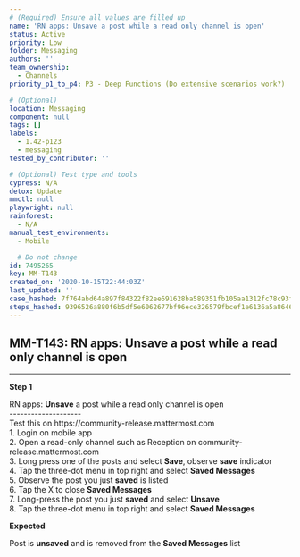```yaml
---
# (Required) Ensure all values are filled up
name: 'RN apps: Unsave a post while a read only channel is open'
status: Active
priority: Low
folder: Messaging
authors: ''
team_ownership:
  - Channels
priority_p1_to_p4: P3 - Deep Functions (Do extensive scenarios work?)

# (Optional)
location: Messaging
component: null
tags: []
labels:
  - 1.42-p123
  - messaging
tested_by_contributor: ''

# (Optional) Test type and tools
cypress: N/A
detox: Update
mmctl: null
playwright: null
rainforest:
  - N/A
manual_test_environments:
  - Mobile

  # Do not change
id: 7495265
key: MM-T143
created_on: '2020-10-15T22:44:03Z'
last_updated: ''
case_hashed: 7f764abd64a897f84322f82ee691628ba589351fb105aa1312fc78c93fadfbb85772d4266eb65e2fe92b98fb1f1428cc
steps_hashed: 9396526a880f6b5df5e6062677bf96ece326579fbcef1e6136a5a86465bbefb4179607aaa60a86bdd6a0643cf6bb6ccd
---
```


<!-- (Auto-generated) Based on frontmatter's "key" and "name" -->

## MM-T143: RN apps: Unsave a post while a read only channel is open

---

**Step 1**

RN apps: **Unsave** a post while a read only channel is open\
\--------------------\
Test this on https\://community-release.mattermost.com\
1\. Login on mobile app\
2\. Open a read-only channel such as Reception on community-release.mattermost.com\
3\. Long press one of the posts and select **Save**, observe **save** indicator\
4\. Tap the three-dot menu in top right and select **Saved Messages**\
5\. Observe the post you just **saved** is listed\
6\. Tap the X to close **Saved Messages**\
7\. Long-press the post you just **saved** and select **Unsave**\
8\. Tap the three-dot menu in top right and select **Saved Messages**

**Expected**

Post is **unsaved** and is removed from the **Saved Messages** list
